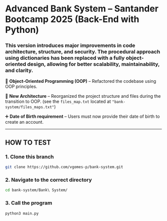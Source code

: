 # Advanced Bank System – Santander Bootcamp 2025 (Back-End with Python)

### This version introduces major improvements in code architecture, structure, and security. The procedural approach using dictionaries has been replaced with a fully object-oriented design, allowing for better scalability, maintainability, and clarity.

🔼 **Object-Oriented Programming (OOP)** – Refactored the codebase using OOP principles.

🔼 **New Architecture** – Reorganized the project structure and files during the transition to OOP. (see the `files_map.txt` located at `"bank-system/files_maps.txt"`)

➕ **Date of Birth requirement** – Users must now provide their date of birth to create an account.

---

## HOW TO TEST

### 1. Clone this branch
```bash
git clone https://github.com/vgomes-p/bank-system.git
```

### 2. Navigate to the correct directory
```bash
cd bank-system/Bank\ System/
```

### 3. Call the program
```bash
python3 main.py
```